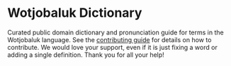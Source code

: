 
# Wotjobaluk Dictionary

Curated public domain dictionary and pronunciation guide for terms in the Wotjobaluk language. See the [contributing guide](https://github.com/drumworkteam/term/blob/make/.github/contributing.md) for details on how to contribute. We would love your support, even if it is just fixing a word or adding a single definition. Thank you for all your help!